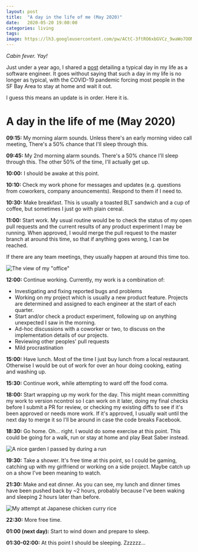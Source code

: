 ```yaml
---
layout: post
title:  "A day in the life of me (May 2020)"
date:   2020-05-20 19:00:00
categories: living
tags:
image: https://lh3.googleusercontent.com/pw/ACtC-3ftRO6xbGVCz_9waWo7OOMR6iiyiq9soBUXDWPNTCTWk4AVIedqdTCMAXyWwrxZBwfwDKCyCWYpzWLy3Z3Qk5_J2RuHrsuJO-z5sopx9md-6D3sJTQ5B4w_KUUBiDeSrEtUGegTEkL_ok1jZQ4KnYLWjA=w2411-h1808-no 
---
```


*Cabin fever. Yay!*  

Just under a year ago, I shared a [post](https://blog.whale.moe/living/2019/06/05/a-day-in-the-life-of-me-june-2019.html) 
detailing a typical day in my life as a software engineer. It goes without saying that such a day in my life is no 
longer as typical, with the COVID-19 pandemic forcing most people in the SF Bay Area to stay at home and wait it out.

I guess this means an update is in order. Here it is.

# A day in the life of me (May 2020)

**09:15:** My morning alarm sounds. Unless there's an early morning video call meeting, There's a 50% chance that I'll sleep through this.

**09:45:** My 2nd morning alarm sounds. There's a 50% chance I'll sleep through this. The other 50% of the time, I'll
actually get up.

**10:00:** I should be awake at this point.

**10:10:** Check my work phone for messages and updates (e.g. questions from coworkers, company anouncements). Respond to them if I need to.

**10:30:** Make breakfast. This is usually a toasted BLT sandwich and a cup of coffee, but sometimes I just go with plain cereal. 

**11:00:** Start work. My usual routine would be to check the status of my open pull requests and the current results of any
product experiment I may be running. When approved, I would merge the pull request to the master branch at around this time, so
that if anything goes wrong, I can be reached.

If there are any team meetings, they usually happen at around this time too.

![The view of my "office"][homeoffice]

**12:00:** Continue working. Currently, my work is a combination of:
- Investigating and fixing reported bugs and problems
- Working on my project which is usually a new product feature. Projects are determined and assigned to each engineer at
the start of each quarter.
- Start and/or check a product experiment, following up on anything unexpected I saw in the morning.
- Ad-hoc discussions with a coworker or two, to discuss on the implementation details of our projects.
- Reviewing other peoples' pull requests
- Mild procrastination

**15:00:** Have lunch. Most of the time I just buy lunch from a local restaurant. Otherwise I would be out of work for over an hour
doing cooking, eating and washing up.

**15:30:** Continue work, while attempting to ward off the food coma. 

**18:00:** Start wrapping up my work for the day. This might mean committing my work to version ncontrol so I can work on it
later, doing my final checks before I submit a PR for review, or checking my existing diffs to see if it's been
approved or needs more work. If it's approved, I usually wait until the next day to merge it so I'll be around in case
the code breaks Facebook.

**18:30:** Go home. Oh... right. I would do some exercise at this point. This could be going for a walk, run or stay at home
and play Beat Saber instead.

![A nice garden I passed by during a run][garden]

**19:30:** Take a shower. It's free time at this point, so I could be gaming, catching up with my girlfriend or working on
a side project. Maybe catch up on a show I've been meaning to watch.

**21:30:** Make and eat dinner. As you can see, my lunch and dinner times have been pushed back by ~2 hours, probably because
I've been waking and sleeping 2 hours later than before.

![My attempt at Japanese chicken curry rice][curryrice]

**22:30:** More free time.

**01:00 (next day):** Start to wind down and prepare to sleep.

**01:30-02:00:** At this point I should be sleeping. Zzzzzz...

[homeoffice]: https://lh3.googleusercontent.com/pw/ACtC-3dlGfSvss9iRR15mNcKetcRkkEXKFjZ5FvmIMDw5FlUws8OyQPnCUXhISp_2hRSzyc4_8dSXcn5vLW9vlqGfcAgNOkdMYmRH_QVb4iwL9Ief70SiYF1-Ud3zyBBvVkNL1lmnKbkrDUoswEooSdaxWSMrg=w3616-h2712-no
[garden]: https://lh3.googleusercontent.com/pw/ACtC-3fWRnycN7A_GvJEWK3fyfSUR3xXJ5m_6fYHZCN05nDgmKAqILEQIQRub2RuaZuV0CJL_MaoxEChRgT_UncRSMNKXWtNg_RJz948Fu6K044KoXrZ1PMrtCu7zj5lH3wTzO8EenfTsDTkFhkyO4S6_VdfJA=w2411-h1808-no
[curryrice]: https://lh3.googleusercontent.com/pw/ACtC-3diAfi03u_In-MsgItSdlQwarIfQh-en4mr6BUxyYdt82QRKhcsCHF-Nh3pzKP8EFcx0h9snB3LAptXL_Gk-rR-_EurpJe3wHWAcazQE33G0V6PMBQyYehrvhtIqgs7BK9UjepLIvZ8Gzd8-wcLBVLHxw=w4608-h3456-no

